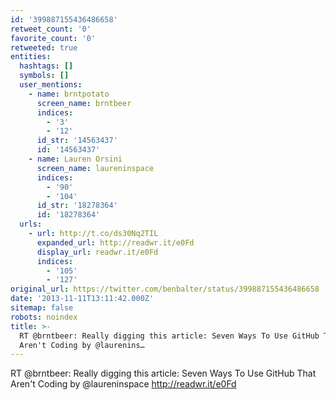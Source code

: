 ```yaml
---
id: '399887155436486658'
retweet_count: '0'
favorite_count: '0'
retweeted: true
entities:
  hashtags: []
  symbols: []
  user_mentions:
    - name: brntpotato
      screen_name: brntbeer
      indices:
        - '3'
        - '12'
      id_str: '14563437'
      id: '14563437'
    - name: Lauren Orsini
      screen_name: laureninspace
      indices:
        - '90'
        - '104'
      id_str: '18278364'
      id: '18278364'
  urls:
    - url: http://t.co/ds30Nq2TIL
      expanded_url: http://readwr.it/e0Fd
      display_url: readwr.it/e0Fd
      indices:
        - '105'
        - '127'
original_url: https://twitter.com/benbalter/status/399887155436486658
date: '2013-11-11T13:11:42.000Z'
sitemap: false
robots: noindex
title: >-
  RT @brntbeer: Really digging this article: Seven Ways To Use GitHub That
  Aren't Coding by @laurenins…
---
```


RT @brntbeer: Really digging this article: Seven Ways To Use GitHub That Aren't Coding by @laureninspace http://readwr.it/e0Fd